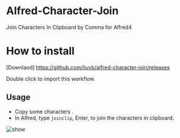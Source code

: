 # Alfred-Character-Join
Join Characters In Clipboard by Comma for Alfred4



# How to install 

[Downlaod] https://github.com/liuyb/alfred-character-join/releases

Double click to import this workflow.



## Usage

- Copy some characters .
- In Alfred, type `joinclip`, Enter, to join the characters in clipboard.



![show](/Users/Lauyb/Desktop/show.gif)